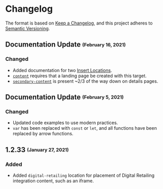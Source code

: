 # Changelog
The format is based on [Keep a Changelog](https://keepachangelog.com/en/1.0.0/),
and this project adheres to [Semantic Versioning](https://semver.org/spec/v2.0.0.html).

## Documentation Update <sub><sup>(February 16, 2021)</sup></sub>
### Changed
* Added documentation for two <a href="https://dealerdotcom.github.io/web-integration-api-docs/#insert-locations">Insert Locations</a>.
* <a href="https://dealerdotcom.github.io/web-integration-api-docs/#content">`content`</a> requires that a landing page be created with this target.
* <a href="https://dealerdotcom.github.io/web-integration-api-docs/#secondary-content">`secondary-content`</a> is present ~2/3 of the way down on details pages.

## Documentation Update <sub><sup>(February 5, 2021)</sup></sub>
### Changed
* Updated code examples to use modern practices.
* `var` has been replaced with `const` or `let`, and all functions have been replaced by arrow functions.

## 1.2.33 <sub><sup>(January 27, 2021)</sup></sub>
### Added
* Added `digital-retailing` location for placement of Digital Retailing integration content, such as an iframe.
